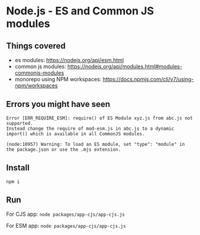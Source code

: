 # Node.js - ES and Common JS modules

## Things covered

- es modules: https://nodejs.org/api/esm.html
- common js modules: https://nodejs.org/api/modules.html#modules-commonjs-modules
- monorepo using NPM workspaces: https://docs.npmjs.com/cli/v7/using-npm/workspaces

## Errors you might have seen

```
Error [ERR_REQUIRE_ESM]: require() of ES Module xyz.js from abc.js not supported.
Instead change the require of mod-esm.js in abc.js to a dynamic import() which is available in all CommonJS modules.
```
```
(node:10957) Warning: To load an ES module, set "type": "module" in the package.json or use the .mjs extension.

```

## Install

`npm i`

## Run

For CJS app:
`node packages/app-cjs/app-cjs.js`

For ESM app:
`node packages/app-cjs/app-cjs.js`
